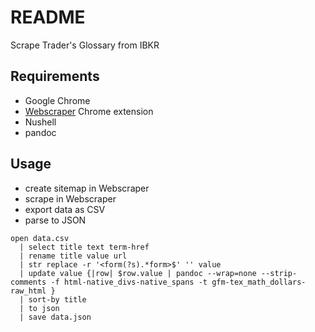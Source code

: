 # README

Scrape Trader's Glossary from IBKR



## Requirements

- Google Chrome
- [Webscraper](https://webscraper.io/) Chrome extension
- Nushell
- pandoc



## Usage

- create sitemap in Webscraper
- scrape in Webscraper
- export data as CSV
- parse to JSON

```nu
open data.csv
  | select title text term-href
  | rename title value url
  | str replace -r '<form(?s).*form>$' '' value
  | update value {|row| $row.value | pandoc --wrap=none --strip-comments -f html-native_divs-native_spans -t gfm-tex_math_dollars-raw_html }
  | sort-by title
  | to json
  | save data.json
```
